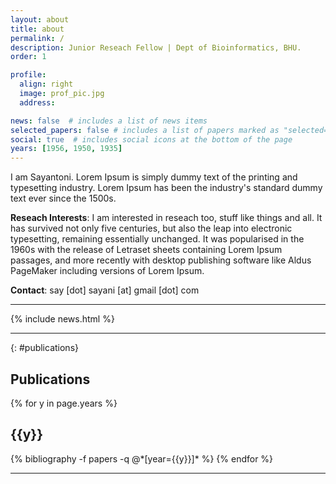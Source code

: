 ```yaml
---
layout: about
title: about
permalink: /
description: Junior Reseach Fellow | Dept of Bioinformatics, BHU.
order: 1

profile:
  align: right
  image: prof_pic.jpg
  address: 

news: false  # includes a list of news items
selected_papers: false # includes a list of papers marked as "selected={true}"
social: true  # includes social icons at the bottom of the page
years: [1956, 1950, 1935]
---
```


I am Sayantoni. Lorem Ipsum is simply dummy text of the printing and typesetting industry. Lorem Ipsum has been the industry's standard dummy text ever since the 1500s.  

**Reseach Interests**: I am interested in reseach too, stuff like things and all. It has survived not only five centuries, but also the leap into electronic typesetting, remaining essentially unchanged. It was popularised in the 1960s with the release of Letraset sheets containing Lorem Ipsum passages, and more recently with desktop publishing software like Aldus PageMaker including versions of Lorem Ipsum.  

**Contact**: say [dot] sayani [at] gmail [dot] com

---

<div class="post">
{% include news.html %}
</div>

---

{: #publications}

## __Publications__


<div class="publications">

{% for y in page.years %}
  <h2 class="year">{{y}}</h2>
  {% bibliography -f papers -q @*[year={{y}}]* %}
{% endfor %}

</div>

---

